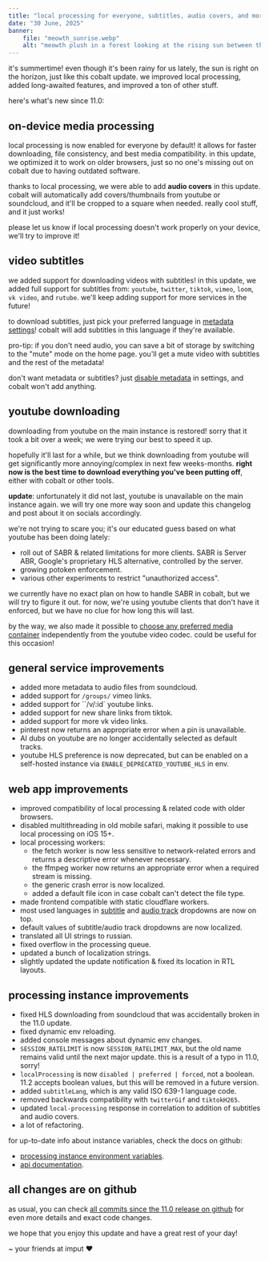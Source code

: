 ```yaml
---
title: "local processing for everyone, subtitles, audio covers, and more"
date: "30 June, 2025"
banner:
    file: "meowth_sunrise.webp"
    alt: "meowth plush in a forest looking at the rising sun between the trees."
---
```


it's summertime! even though it's been rainy for us lately, the sun is right on the horizon, just like this cobalt update. we improved local processing, added long-awaited features, and improved a ton of other stuff.

here's what's new since 11.0:

## on-device media processing
local processing is now enabled for everyone by default! it allows for faster downloading, file consistency, and best media compatibility. in this update, we optimized it to work on older browsers, just so no one's missing out on cobalt due to having outdated software.

thanks to local processing, we were able to add **audio covers** in this update. cobalt will automatically add covers/thumbnails from youtube or soundcloud, and it'll be cropped to a square when needed. really cool stuff, and it just works!

please let us know if local processing doesn't work properly on your device, we'll try to improve it!

## video subtitles
we added support for downloading videos with subtitles! in this update, we added full support for subtitles from: `youtube`, `twitter`, `tiktok`, `vimeo`, `loom`, `vk video`, and `rutube`. we'll keep adding support for more services in the future!

to download subtitles, just pick your preferred language in [metadata settings](/settings/metadata#subtitles)! cobalt will add subtitles in this language if they're available.

pro-tip: if you don't need audio, you can save a bit of storage by switching to the "mute" mode on the home page. you'll get a mute video with subtitles and the rest of the metadata!

don't want metadata or subtitles? just [disable metadata](/settings/metadata#metadata) in settings, and cobalt won't add anything.

## youtube downloading
downloading from youtube on the main instance is restored! sorry that it took a bit over a week; we were trying our best to speed it up.

hopefully it'll last for a while, but we think downloading from youtube will get significantly more annoying/complex in next few weeks-months. **right now is the best time to download everything you've been putting off**, either with cobalt or other tools.

**update**: unfortunately it did not last, youtube is unavailable on the main instance again. we will try one more way soon and update this changelog and post about it on socials accordingly.

we're not trying to scare you; it's our educated guess based on what youtube has been doing lately:
- roll out of SABR & related limitations for more clients. SABR is Server ABR, Google's proprietary HLS alternative, controlled by the server.
- growing potoken enforcement.
- various other experiments to restrict "unauthorized access".

we currently have no exact plan on how to handle SABR in cobalt, but we will try to figure it out. for now, we're using youtube clients that don't have it enforced, but we have no clue for how long this will last.

by the way, we also made it possible to [choose any preferred media container](/settings/video#youtube-container) independently from the youtube video codec. could be useful for this occasion!

## general service improvements
- added more metadata to audio files from soundcloud.
- added support for `/groups/` vimeo links.
- added support for ``/v/:id` youtube links.
- added support for new share links from tiktok.
- added support for more vk video links.
- pinterest now returns an appropriate error when a pin is unavailable.
- AI dubs on youtube are no longer accidentally selected as default tracks.
- youtube HLS preference is now deprecated, but can be enabled on a self-hosted instance via `ENABLE_DEPRECATED_YOUTUBE_HLS` in env.

## web app improvements
- improved compatibility of local processing & related code with older browsers.
- disabled multithreading in old mobile safari, making it possible to use local processing on iOS 15+.
- local processing workers:
    - the fetch worker is now less sensitive to network-related errors and returns a descriptive error whenever necessary.
    - the ffmpeg worker now returns an appropriate error when a required stream is missing.
    - the generic crash error is now localized.
    - added a default file icon in case cobalt can't detect the file type.
- made frontend compatible with static cloudflare workers.
- most used languages in [subtitle](/settings/metadata#subtitles) and [audio track](/settings/audio#youtube-dub) dropdowns are now on top.
- default values of subtitle/audio track dropdowns are now localized.
- translated all UI strings to russian.
- fixed overflow in the processing queue.
- updated a bunch of localization strings.
- slightly updated the update notification & fixed its location in RTL layouts.

## processing instance improvements
- fixed HLS downloading from soundcloud that was accidentally broken in the 11.0 update.
- fixed dynamic env reloading.
- added console messages about dynamic env changes.
- `SESSION_RATELIMIT` is now `SESSION_RATELIMIT_MAX`, but the old name remains valid until the next major update. this is a result of a typo in 11.0, sorry!
- `localProcessing` is now `disabled | preferred | forced`, not a boolean. 11.2 accepts boolean values, but this will be removed in a future version.
- added `subtitleLang`, which is any valid ISO 639-1 language code.
- removed backwards compatibility with `twitterGif` and `tiktokH265`.
- updated `local-processing` response in correlation to addition of subtitles and audio covers.
- a lot of refactoring.

for up-to-date info about instance variables, check the docs on github:
- [processing instance environment variables](https://github.com/imputnet/cobalt/blob/main/docs/api-env-variables.md).
- [api documentation](https://github.com/imputnet/cobalt/blob/main/docs/api.md).

## all changes are on github
as usual, you can check [all commits since the 11.0 release on github](https://github.com/imputnet/cobalt/compare/a52dde7...main) for even more details and exact code changes.

we hope that you enjoy this update and have a great rest of your day!

\~ your friends at imput ❤️
